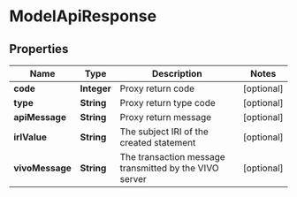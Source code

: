 # ModelApiResponse

## Properties
Name | Type | Description | Notes
------------ | ------------- | ------------- | -------------
**code** | **Integer** | Proxy return code |  [optional]
**type** | **String** | Proxy return type code |  [optional]
**apiMessage** | **String** | Proxy return message |  [optional]
**irIValue** | **String** | The subject IRI of the created statement |  [optional]
**vivoMessage** | **String** | The transaction message transmitted by the VIVO server |  [optional]
